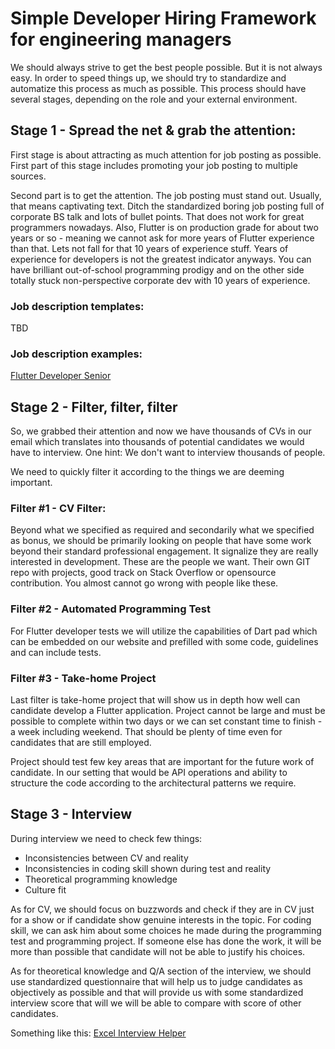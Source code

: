 # Simple Developer Hiring Framework for engineering managers
We should always strive to get the best people possible. But it is not always easy. In order to speed things up, we should try to standardize and automatize this process as much as possible. This process should have several stages, depending on the role and your external environment.

## Stage 1 - Spread the net & grab the attention:
First stage is about attracting as much attention for job posting as possible. First part of this stage includes promoting your job posting to multiple sources.

Second part is to get the attention. The job posting must stand out. Usually, that means captivating text. Ditch the standardized boring job posting full of corporate BS talk and lots of bullet points. That does not work for great programmers nowadays. Also, Flutter is on production grade for about two years or so - meaning we cannot ask for more years of Flutter experience than that. Lets not fall for that 10 years of experience stuff. Years of experience for developers is not the greatest indicator anyways. You can have brilliant out-of-school programming prodigy and on the other side totally stuck non-perspective corporate dev with 10 years of experience.   

### Job description templates:
TBD

### Job description examples:
[Flutter Developer Senior](/job_descriptions/examples/dev-flutter-senior.md)

## Stage 2 - Filter, filter, filter
So, we grabbed their attention and now we have thousands of CVs in our email which translates into thousands of potential candidates we would have to interview. One hint: We don't want to interview thousands of people.  

We need to quickly filter it according to the things we are deeming important.

### Filter #1 - CV Filter:
Beyond what we specified as required and secondarily what we specified as bonus, we should be primarily looking on people that have some work beyond their standard professional engagement. It signalize they are really interested in development. These are the people we want. Their own GIT repo with projects, good track on Stack Overflow or opensource contribution. You almost cannot go wrong with people like these.  

### Filter #2 - Automated Programming Test
For Flutter developer tests we will utilize the capabilities of Dart pad which can be embedded on our website and prefilled with some code, guidelines and can include tests.

### Filter #3 - Take-home Project
Last filter is take-home project that will show us in depth how well can candidate develop a Flutter application. Project cannot be large and must be possible to complete within two days or we can set constant time to finish - a week including weekend. That should be plenty of time even for candidates that are still employed.

Project should test few key areas that are important for the future work of candidate. In our setting that would be API operations and ability to structure the code according to the architectural patterns we require.

## Stage 3 - Interview
During interview we need to check few things:
- Inconsistencies between CV and reality
- Inconsistencies in coding skill shown during test and reality
- Theoretical programming knowledge
- Culture fit

As for CV, we should focus on buzzwords and check if they are in CV just for a show or if candidate show genuine interests in the topic. For coding skill, we can ask him about some choices he made during the programming test and programming project. If someone else has done the work, it will be more than possible that candidate will not be able to justify his choices.

As for theoretical knowledge and Q/A section of the interview, we should use standardized questionnaire that will help us to judge candidates as objectively as possible and that will provide us with some standardized interview score that will we will be able to compare with score of other candidates.

Something like this: [Excel Interview Helper](/interviews/Interview_list_questions_flutter.xlsx)  
